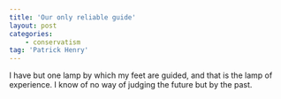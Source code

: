 ```yaml
---
title: 'Our only reliable guide'
layout: post
categories:
    - conservatism
tag: 'Patrick Henry'
---
```


I have but one lamp by which my feet are guided, and that is the lamp of experience. I know of no way of judging the future but by the past.